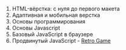 1. HTML-вёрстка: с нуля до первого макета
2. Адаптивная и мобильная верстка
3. Основы программирования
4. Основы Javascript
5. Базовый JavaScript в браузере
6. Продвинутый JavaScript  -  [Retro Game](https://github.com/VMoiseev/js-advanced-diploma_)

